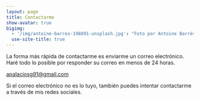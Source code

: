 ```yaml
---
layout: page
title: Contactarme
show-avatar: true
bigimg: 
  - '/img/antoine-barres-198891-unsplash.jpg': "Foto por Antoine Barrès en Unsplash"
  use-site-title: true
---
```


La forma más rápida de contactarme es enviarme un correo electrónico. Haré todo lo posible por responder su correo en menos de 24 horas.

<div></div>
<p class=" text-center">
  <a href="mailto:apalaciosg91@gmail.com?subject=Mail desde rpalaciosg.github.io"> 
    <font style="vertical-align: inherit;">
      <font style="vertical-align: inherit;">apalaciosg91@gmail.com</font>
    </font>
  </a>
</p>

Si el correo electrónico no es lo tuyo, también puedes intentar contactarme a través de mis redes sociales.


